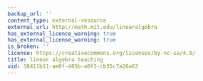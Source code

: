 ```yaml
---
backup_url: ''
content_type: external-resource
external_url: http://math.mit.edu/linearalgebra
has_external_licence_warning: true
has_external_license_warning: true
is_broken: ''
license: https://creativecommons.org/licenses/by-nc-sa/4.0/
title: linear algebra teaching
uid: 38411b11-ae0f-485b-a0f3-cb35c7a26a63
---
```

